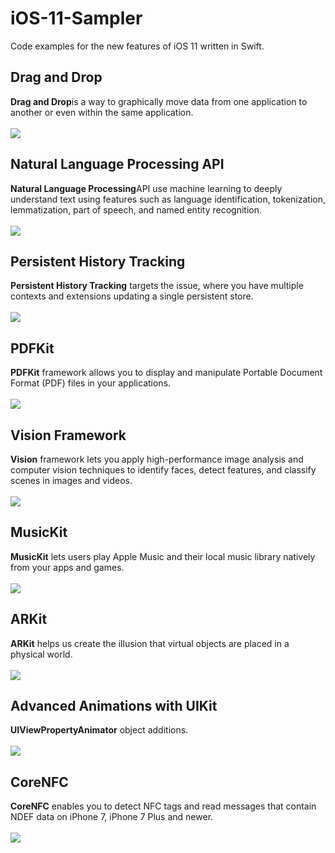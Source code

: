 # iOS-11-Sampler
Code examples for the new features of iOS 11 written in Swift.


## Drag and Drop
**Drag and Drop**is a way to graphically move data from one application to another or even within the same application.
<br />
<br />
![](Resources/drag_and_drop.gif)
<br />
## Natural Language Processing API
**Natural Language Processing**API use machine learning to deeply understand text using features such as language identification, tokenization, lemmatization, part of speech, and named entity recognition.
<br />
<br />
![](Resources/nlp.gif)
<br />
## Persistent History Tracking
**Persistent History Tracking** targets the issue, where you have multiple contexts and extensions updating a single persistent store.
<br />
<br />
![](Resources/pht.gif)
<br />
## PDFKit
**PDFKit** framework allows you to display and manipulate Portable Document Format (PDF) files in your applications.
<br />
<br />
![](Resources/pdf_kit.gif)
<br />
## Vision Framework
**Vision** framework lets you apply high-performance image analysis and computer vision techniques to identify faces, detect features, and classify scenes in images and videos.
<br />
<br />
![](Resources/vision_framework.gif)
<br />
## MusicKit
**MusicKit** lets users play Apple Music and their local music library natively from your apps and games. 
<br />
<br />
![](Resources/music_kit.gif)
<br />
## ARKit
**ARKit** helps us create the illusion that virtual objects are placed in a physical world.
<br />
<br />
![](Resources/ar_kit.gif)
<br />
## Advanced Animations with UIKit
**UIViewPropertyAnimator** object additions.
<br />
<br />
![](Resources/advanced_animations.gif)
<br />
## CoreNFC
**CoreNFC** enables you to detect NFC tags and read messages that contain NDEF data on iPhone 7, iPhone 7 Plus and newer.
<br />
<br />
![](Resources/core_nfc.gif)
<br />
